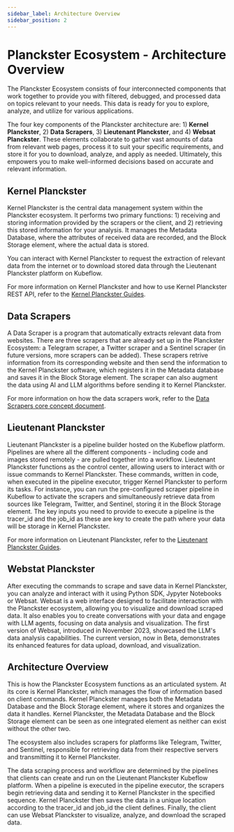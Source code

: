 ```yaml
---
sidebar_label: Architecture Overview
sidebar_position: 2
---
```


# Planckster Ecosystem - Architecture Overview

The Planckster Ecosystem consists of four interconnected components that work together to provide you with filtered, debugged, and processed data on topics relevant to your needs. This data is ready for you to explore, analyze, and utilize for various applications.

The four key components of the Planckster architecture are: 1) **Kernel Planckster**, 2) **Data Scrapers**, 3) **Lieutenant Planckster**, and 4) **Websat Planckster**. These elements collaborate to gather vast amounts of data from relevant web pages, process it to suit your specific requirements, and store it for you to download, analyze, and apply as needed. Ultimately, this empowers you to make well-informed decisions based on accurate and relevant information.

## Kernel Planckster
Kernel Planckster is the central data management system within the Planckster ecosystem. It performs two primary functions: 1) receiving and storing information provided by the scrapers or the client, and 2) retrieving this stored information for your analysis. It manages the Metadata Database, where the attributes of received data are recorded, and the Block Storage element, where the actual data is stored.

You can interact with Kernel Planckster to request the extraction of relevant data from the internet or to download stored data through the Lieutenant Planckster platform on Kubeflow.

For more information on Kernel Planckster and how to use Kernel Planckster REST API, refer to the [Kernel Planckster Guides](../category/kernel-planckster).

## Data Scrapers

A Data Scraper is a program that automatically extracts relevant data from websites. There are three scrapers that are already set up in the Planckster Ecosystem: a Telegram scraper, a Twitter scraper and a Sentinel scraper (in future versions, more scrapers can be added). These scrapers retrive information from its corresponding website and then send the information to the Kernel Planckster software, which registers it in the Metadata database and saves it in the Block Storage element. The scraper can also augment the data using AI and LLM algorithms before sending it to Kernel Planckster.

For more information on how the data scrapers work, refer to the [Data Scrapers core concept document](./scrapers.md).

## Lieutenant Planckster

Lieutenant Planckster is a pipeline builder hosted on the Kubeflow platform. Pipelines are where all the different components - including code and images stored remotely - are pulled together into a workflow. Lieutenant Planckster functions as the control center, allowing users to interact with or issue commands to Kernel Planckster. These commands, written in code, when executed in the pipeline executor, trigger Kernel Planckster to perform its tasks. For instance, you can run the pre-configured scraper pipeline in Kubeflow to activate the scrapers and simultaneously retrieve data from sources like Telegram, Twitter, and Sentinel, storing it in the Block Storage element. The key inputs you need to provide to execute a pipeline is the tracer_id and the job_id as these are key to create the path where your data will be storage in Kernel Planckster. 

For more information on Lieutenant Planckster, refer to the [Lieutenant Planckster Guides](../category/lieutenant-planckster).

## Webstat Planckster

After executing the commands to scrape and save data in Kernel Planckster, you can analyze and interact with it using Python SDK, Jypyter Notebooks or Websat. Websat is a web interface designed to facilitate interaction with the Planckster ecosystem, allowing you to visualize and download scraped data. It also enables you to create conversations with your data and engage with LLM agents, focusing on data analysis and visualization. The first version of Websat, introduced in November 2023, showcased the LLM's data analysis capabilities. The current version, now in Beta, demonstrates its enhanced features for data upload, download, and visualization.

## Architecture Overview

This is how the Planckster Ecosystem functions as an articulated system. At its core is Kernel Planckster, which manages the flow of information based on client commands. Kernel Planckster manages both the Metadata Database and the Block Storage element, where it stores and organizes the data it handles. Kernel Planckster, the Metadata Database and the Block Storage element can be seen as one integrated element as neither can exist without the other two. 

The ecosystem also includes scrapers for platforms like Telegram, Twitter, and Sentinel, responsible for retrieving data from their respective servers and transmitting it to Kernel Planckster.

The data scraping process and workflow are determined by the pipelines that clients can create and run on the Lieutenant Planckster Kubeflow platform. When a pipeline is executed in the pipeline executor, the scrapers begin retrieving data and sending it to Kernel Planckster in the specified sequence. Kernel Planckster then saves the data in a unique location according to the tracer_id and job_id the client defines. Finally, the client can use Websat Planckster to visualize, analyze, and download the scraped data.


